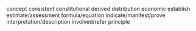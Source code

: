 concept
consistent
constitutional
derived
distribution
economic
establish
estimate/assessment
formula/equation
indicate/manifest/prove
interpretation/description
involved/refer
principle